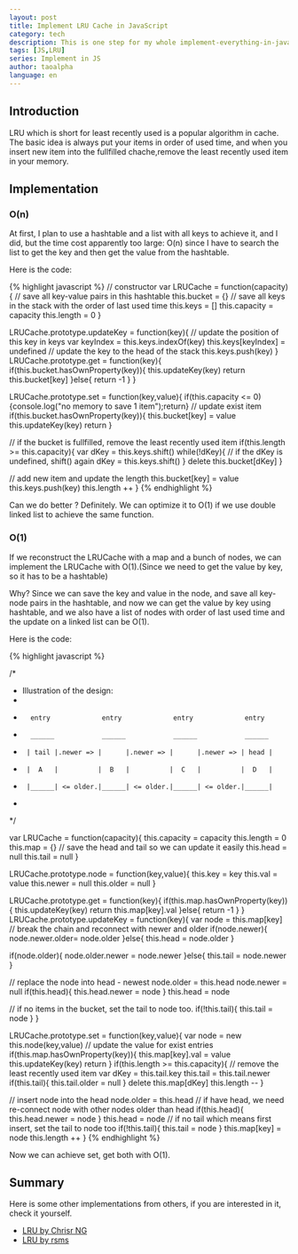 ```yaml
---
layout: post
title: Implement LRU Cache in JavaScript
category: tech 
description: This is one step for my whole implement-everything-in-javascript journey.
tags: [JS,LRU] 
series: Implement in JS
author: taoalpha
language: en
---
```


## Introduction

LRU which is short for least recently used is a popular algorithm in cache. The basic idea is always put your items in order of used time, and when you insert new item into the fullfilled chache,remove the least recently used item in your memory.


## Implementation

### O(n)

At first, I plan to use a hashtable and a list with all keys to achieve it, and I did, but the time cost apparently too large: O(n) since I have to search the list to get the key and then get the value from the hashtable.

Here is the code:

{% highlight javascript %}
// constructor
var LRUCache = function(capacity){
  // save all key-value pairs in this hashtable
  this.bucket = {}
  // save all keys in the stack with the order of last used time
  this.keys = []
  this.capacity = capacity
  this.length = 0
}

LRUCache.prototype.updateKey = function(key){
  // update the position of this key in keys 
  var keyIndex = this.keys.indexOf(key)
  this.keys[keyIndex] = undefined
  // update the key to the head of the stack
  this.keys.push(key)
}
LRUCache.prototype.get = function(key){
  if(this.bucket.hasOwnProperty(key)){
    this.updateKey(key)
    return this.bucket[key]
  }else{
    return -1
  }
}

LRUCache.prototype.set = function(key,value){
  if(this.capacity <= 0){console.log("no memory to save 1 item");return}
  // update exist item 
  if(this.bucket.hasOwnProperty(key)){
    this.bucket[key] = value
    this.updateKey(key)
    return
  }
  
  // if the bucket is fullfilled, remove the least recently used item
  if(this.length >= this.capacity){
    var dKey = this.keys.shift()
    while(!dKey){
      // if the dKey is undefined, shift() again
      dKey = this.keys.shift()
    }
    delete this.bucket[dKey]
  }

  // add new item and update the length
  this.bucket[key] = value
  this.keys.push(key)
  this.length ++
}
{% endhighlight %}

Can we do better ? Definitely. We can optimize it to O(1) if we use double linked list to achieve the same function.

### O(1)

If we reconstruct the LRUCache with a map and a bunch of nodes, we can implement the LRUCache with O(1).(Since we need to get the value by key, so it has to be a hashtable)

Why? Since we can save the key and value in the node, and save all key-node pairs in the hashtable, and now we can get the value by key using hashtable, and we also have a list of nodes with order of last used time and the update on a linked list can be O(1).

Here is the code:

{% highlight javascript %}

/*
 * Illustration of the design:
 *
 *       entry             entry             entry             entry
 *       ______            ______            ______            ______
 *      | tail |.newer => |      |.newer => |      |.newer => | head |
 *      |  A   |          |  B   |          |  C   |          |  D   |
 *      |______| <= older.|______| <= older.|______| <= older.|______|
 *
 */

var LRUCache = function(capacity){
  this.capacity = capacity
  this.length = 0
  this.map = {}
  // save the head and tail so we can update it easily
  this.head = null
  this.tail = null
}

LRUCache.prototype.node = function(key,value){
  this.key = key
  this.val = value
  this.newer = null
  this.older = null
}

LRUCache.prototype.get = function(key){
  if(this.map.hasOwnProperty(key)){
    this.updateKey(key)
    return this.map[key].val
  }else{
    return -1
  }
}
LRUCache.prototype.updateKey = function(key){
  var node = this.map[key]
  // break the chain and reconnect with newer and older
  if(node.newer){
    node.newer.older= node.older
  }else{
    this.head = node.older
  }

  if(node.older){
    node.older.newer = node.newer
  }else{
    this.tail = node.newer
  }

  // replace the node into head - newest
  node.older = this.head
  node.newer = null
  if(this.head){
    this.head.newer = node
  }
  this.head = node

  // if no items in the bucket, set the tail to node too.
  if(!this.tail){
    this.tail = node
  }
}

LRUCache.prototype.set = function(key,value){
  var node = new this.node(key,value)
  // update the value for exist entries
  if(this.map.hasOwnProperty(key)){
    this.map[key].val = value
    this.updateKey(key)
    return
  }
  if(this.length >= this.capacity){
    // remove the least recently used item
    var dKey = this.tail.key
    this.tail = this.tail.newer
    if(this.tail){
      this.tail.older = null
    }
    delete this.map[dKey]
    this.length --
  }

  // insert node into the head
  node.older = this.head
  // if have head, we need re-connect node with other nodes older than head
  if(this.head){
    this.head.newer = node
  }
  this.head = node
  // if no tail which means first insert, set the tail to node too
  if(!this.tail){
    this.tail = node
  }
  this.map[key] = node
  this.length ++
}
{% endhighlight %}

Now we can achieve set, get both with O(1).


## Summary

Here is some other implementations from others, if you are interested in it, check it yourself.

- [LRU by Chrisr NG](http://chrisrng.svbtle.com/lru-cache-in-javascript)
- [LRU by rsms](https://github.com/rsms/js-lru/blob/master/lru.js)
